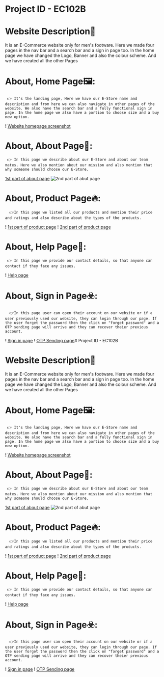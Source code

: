 # Project ID - EC102B

# Website Description👀

It is an E-Commerce website only for men's footware. Here we made four pages in the nav bar and a search bar and a sign in page too. In the home page we have changed the Logo, Banner and also the colour scheme. And we have created all the other Pages


# About, Home Page🖼️: 

     👉 It's the landing page, Here we have our E-Store name and description and from here we can also navigate in other pages of the website. We also have the search bar and a fully functional sign in page. In the home page we also have a portion to choose size and a buy now option.  
!    [Website homepage screenshot](<WebsiteScreenshots/home page.png>)


# About, About Page📣:

     👉 In this page we describe about our E-Store and about our team mates. Here we also mention about our mission and also mention that why someone should choose our E-Store.
   [1st part of about page](<WebsiteScreenshots/About 1.png>)
   ![2nd part of abut page](<WebsiteScreenshots/About 2.png>)

# About, Product Page🔥:

      👉In this page we listed all our products and mention their price and ratings and also describe about the types of the products. 
!   [1st part of product page](<WebsiteScreenshots/Product 1.png>)
!   [2nd part of product page](<WebsiteScreenshots/Product 2.png>)

# About, Help Page💁:

     👉 In this page we provide our contact details, so that anyone can contact if they face any issues.
!   [Help page](<WebsiteScreenshots/Help page.png>)


# About, Sign in Page☣️:

      👉In this page user can open their account on our website or if a user previously used our website, they can login through our page. If the user forget the password then the click on "forget password" and a OTP sending page will arrive and they can recover theier previous account. 
!   [Sign in page](<WebsiteScreenshots/Sign in page.png>)
!   [OTP Sending page](<WebsiteScreenshots/Send otp page.png>)# Project ID - EC102B

# Website Description👀

It is an E-Commerce website only for men's footware. Here we made four pages in the nav bar and a search bar and a sign in page too. In the home page we have changed the Logo, Banner and also the colour scheme. And we have created all the other Pages


# About, Home Page🖼️: 

     👉 It's the landing page, Here we have our E-Store name and description and from here we can also navigate in other pages of the website. We also have the search bar and a fully functional sign in page. In the home page we also have a portion to choose size and a buy now option.  
!    [Website homepage screenshot](<WebsiteScreenshots/home page.png>)


# About, About Page📣:

     👉 In this page we describe about our E-Store and about our team mates. Here we also mention about our mission and also mention that why someone should choose our E-Store.
   [1st part of about page](<WebsiteScreenshots/About 1.png>)
   ![2nd part of abut page](<WebsiteScreenshots/About 2.png>)

# About, Product Page🔥:

      👉In this page we listed all our products and mention their price and ratings and also describe about the types of the products. 
!   [1st part of product page](<WebsiteScreenshots/Product 1.png>)
!   [2nd part of product page](<WebsiteScreenshots/Product 2.png>)

# About, Help Page💁:

     👉 In this page we provide our contact details, so that anyone can contact if they face any issues.
!   [Help page](<WebsiteScreenshots/Help page.png>)


# About, Sign in Page☣️:

      👉In this page user can open their account on our website or if a user previously used our website, they can login through our page. If the user forget the password then the click on "forget password" and a OTP sending page will arrive and they can recover theier previous account. 
!   [Sign in page](<WebsiteScreenshots/Sign in page.png>)
!   [OTP Sending page](<WebsiteScreenshots/Send otp page.png>)
